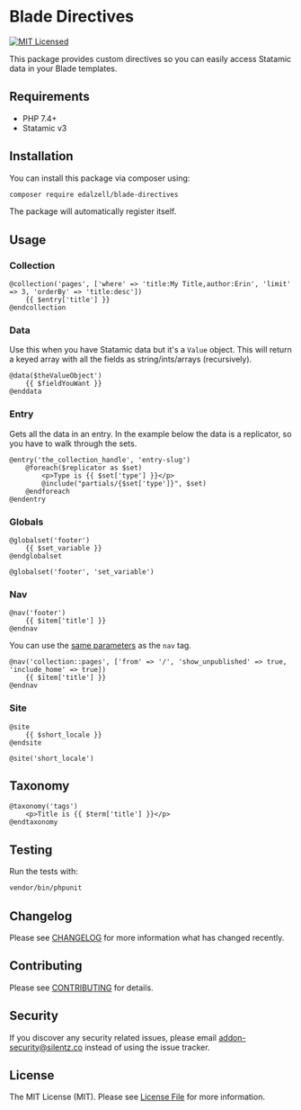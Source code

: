 # Blade Directives

[![MIT Licensed](https://img.shields.io/badge/license-MIT-brightgreen.svg?style=flat-square)](LICENSE.md)

This package provides custom directives so you can easily access Statamic data in your Blade templates.

## Requirements

- PHP 7.4+
- Statamic v3

## Installation

You can install this package via composer using:

```bash
composer require edalzell/blade-directives
```

The package will automatically register itself.

## Usage

### Collection

```blade
@collection('pages', ['where' => 'title:My Title,author:Erin', 'limit' => 3, 'orderBy' => 'title:desc'])
    {{ $entry['title'] }}
@endcollection
```

### Data

Use this when you have Statamic data but it's a `Value` object. This will return a keyed array with all the fields as string/ints/arrays (recursively).

```blade
@data($theValueObject')
    {{ $fieldYouWant }}
@enddata
```

### Entry

Gets all the data in an entry. In the example below the data is a replicator, so you have to walk through the sets.

```blade
@entry('the_collection_handle', 'entry-slug')
    @foreach($replicator as $set)
        <p>Type is {{ $set['type'] }}</p>
        @include("partials/{$set['type']}", $set)
    @endforeach
@endentry
```


### Globals

```blade
@globalset('footer')
    {{ $set_variable }}
@endglobalset

@globalset('footer', 'set_variable')
```

### Nav

```blade
@nav('footer')
    {{ $item['title'] }}
@endnav
```

You can use the [same parameters](https://statamic.dev/tags/nav#parameters) as the `nav` tag.

```blade
@nav('collection::pages', ['from' => '/', 'show_unpublished' => true, 'include_home' => true])
    {{ $item['title'] }}
@endnav
```

### Site

```blade
@site
    {{ $short_locale }}
@endsite
```

```blade
@site('short_locale')
```

## Taxonomy

```blade
@taxonomy('tags')
    <p>Title is {{ $term['title'] }}</p>
@endtaxonomy
```

## Testing

Run the tests with:

```bash
vendor/bin/phpunit
```

## Changelog

Please see [CHANGELOG](CHANGELOG.md) for more information what has changed recently.

## Contributing

Please see [CONTRIBUTING](CONTRIBUTING.md) for details.

## Security

If you discover any security related issues, please email [addon-security@silentz.co](mailto:addon-security@silentz.co) instead of using the issue tracker.

## License

The MIT License (MIT). Please see [License File](LICENSE) for more information.
